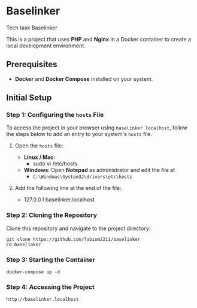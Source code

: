 # Baselinker
Tech task Baselinker

This is a project that uses **PHP** and **Nginx** in a Docker container to create a local development environment.

## Prerequisites

- **Docker** and **Docker Compose** installed on your system.

## Initial Setup

### Step 1: Configuring the `hosts` File

To access the project in your browser using `baselinker.localhost`, follow the steps below to add an entry to your system's `hosts` file.

1. Open the `hosts` file:
   - **Linux / Mac**: 
     - sudo vi /etc/hosts   
   - **Windows**: Open **Notepad** as administrator and edit the file at
     - `C:\Windows\System32\drivers\etc\hosts`

2. Add the following line at the end of the file:
    - 127.0.0.1 baselinker.localhost

### Step 2: Cloning the Repository

Clone this repository and navigate to the project directory:

```shell
git clone https://github.com/fabiom2211/baselinker
cd baselinker
```

### Step 3: Starting the Container
```shell
docker-compose up -d
```

### Step 4: Accessing the Project
```shell
http://baselinker.localhost

```